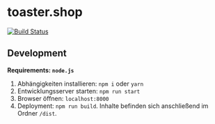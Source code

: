 # toaster.shop

[![Build Status](https://travis-ci.com/Purii/toaster.shop.svg?token=qdXLSA5Q7qrhqsnmh1sw&branch=master)](https://travis-ci.com/Purii/toaster.shop)

## Development

**Requirements: `node.js`**

1. Abhängigkeiten installieren: `npm i` oder `yarn`
2. Entwicklungsserver starten: `npm run start`
3. Browser öffnen: `localhost:8000`
4. Deployment: `npm run build`. Inhalte befinden sich anschließend im Ordner `/dist`.
